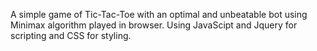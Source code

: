 A simple game of Tic-Tac-Toe with an optimal and unbeatable bot using Minimax algorithm played in browser. Using JavaScipt and Jquery for scripting and CSS for styling.
